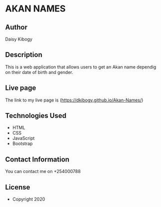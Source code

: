# AKAN NAMES


## Author

Daisy Kibogy

## Description

This is a web application that allows users to get an Akan name dependig on their date of birth and gender.


## Live page

The link to my live page is (https://dkibogy.github.io/Akan-Names/)

## Technologies Used

- HTML 
- CSS
- JavaScript
- Bootstrap

## Contact Information

You can contact me on +254000788
## License 

- Copyright 2020 